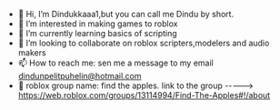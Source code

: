 - 👋 Hi, I’m Dindukkaaa1,but you can call me Dindu by short.
- 👀 I’m interested in making games to roblox
- 🌱 I’m currently learning basics of scripting
- 💞️ I’m looking to collaborate on roblox scripters,modelers and audio makers
- 📫 How to reach me: sen me a message to my email dindunpelitpuhelin@hotmail.com
- 🤝 roblox group name: find the apples. link to the group -----> https://web.roblox.com/groups/13114994/Find-The-Apples#!/about
